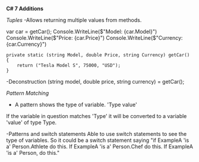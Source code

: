 **C# 7 Additions**

*Tuples*
-Allows returning multiple values from methods.

var car = getCar();
Console.WriteLine($"Model: {car.Model}")
Console.WriteLine($"Price: {car.Price}")
Console.WriteLine($"Currency: {car.Currency}")

```
private static (string Model, double Price, string Currency) getCar()
{
	return ("Tesla Model S", 75000, "USD");
}
```

-Deconstruction
(string model, double price, string currency) = getCar();

*Pattern Matching*
- A pattern shows the type of variable.
'Type value'

If the variable in question matches 'Type' it will be converted to a variable 'value' of type Type.

-Patterns and switch statements
Able to use switch statements to see the type of variables. So it could be a switch statement saying "if ExampleA 'is a' Person.Athlete do this. If ExampleA 'is a' Person.Chef do this. If ExampleA 'is a' Person, do this."